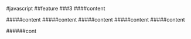 #javascript
##feature
###3
####content

#####content
#####content
#####content
#####content
#####content

######cont